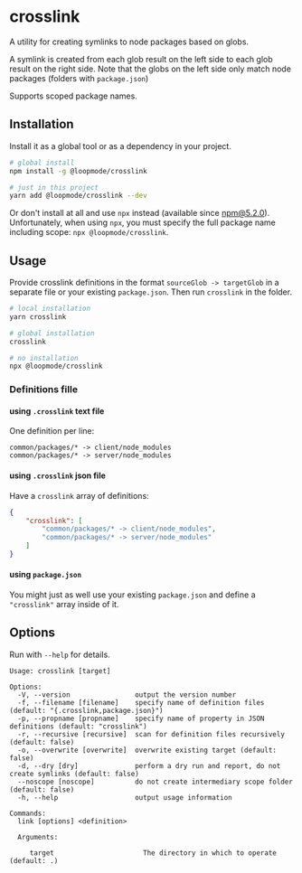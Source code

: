 # crosslink

A utility for creating symlinks to node packages based on globs.

A symlink is created from each glob result on the left side to each glob result on the right side.
Note that the globs on the left side only match node packages (folders with `package.json`)

Supports scoped package names.

## Installation

Install it as a global tool or as a dependency in your project.

```sh
# global install
npm install -g @loopmode/crosslink

# just in this project
yarn add @loopmode/crosslink --dev
```

Or don't install at all and use `npx` instead (available since npm@5.2.0).
Unfortunately, when using `npx`, you must specify the full package name including scope: `npx @loopmode/crosslink`.

## Usage

Provide crosslink definitions in the format `sourceGlob -> targetGlob` in a separate file or your existing `package.json`.
Then run `crosslink` in the folder.

```sh
# local installation
yarn crosslink

# global installation
crosslink

# no installation
npx @loopmode/crosslink
```

### Definitions fille

#### using `.crosslink` text file

One definition per line:

```
common/packages/* -> client/node_modules
common/packages/* -> server/node_modules
```

#### using `.crosslink` json file

Have a `crosslink` array of definitions:

```json
{
    "crosslink": [
        "common/packages/* -> client/node_modules",
        "common/packages/* -> server/node_modules"
    ]
}
```

#### using `package.json`

You might just as well use your existing `package.json` and define a `"crosslink"` array inside of it.

## Options

Run with `--help` for details.

```
Usage: crosslink [target]

Options:
  -V, --version                output the version number
  -f, --filename [filename]    specify name of definition files (default: "{.crosslink,package.json}")
  -p, --propname [propname]    specify name of property in JSON definitions (default: "crosslink")
  -r, --recursive [recursive]  scan for definition files recursively (default: false)
  -o, --overwrite [overwrite]  overwrite existing target (default: false)
  -d, --dry [dry]              perform a dry run and report, do not create symlinks (default: false)
  --noscope [noscope]          do not create intermediary scope folder (default: false)
  -h, --help                   output usage information

Commands:
  link [options] <definition>

  Arguments:

     target                      The directory in which to operate (default: .)
```
